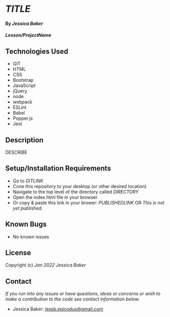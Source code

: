 # _TITLE_

#### By _**Jessica Baker**_ 

#### _Lesson/ProjectName_

## Technologies Used

* GIT
* HTML
* CSS
* Bootstrap
* JavaScript
* jQuery
* node
* webpack
* ESLint
* Babel
* Popper.js
* Jest

## Description

DESCRIBE

## Setup/Installation Requirements

* Go to _GITLINK_
* Cone this repository to your desktop (or other desired location)
* Navigate to the top level of the directory called _DIRECTORY_
* Open the index.html file in your browser
* Or copy & paste this link in your brower: _PUBLISHEDLINK_  OR  _This is not yet published._

## Known Bugs

* No known issues

## License

Copyright (c) _Jan 2022_ _Jessica Baker_

## Contact

_If you run into any issues or have questions, ideas or concerns or wish to make a contribution to the code see contact information below._
* Jessica Baker: jessb.epicodus@gmail.com